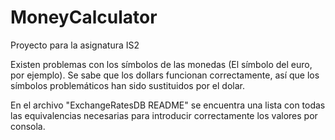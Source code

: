 # MoneyCalculator
Proyecto para la asignatura IS2

Existen problemas con los símbolos de las monedas (El símbolo del euro, por ejemplo). 
Se sabe que los dollars funcionan correctamente, así que los símbolos problemáticos
han sido sustituidos por el dolar. 

En el archivo "ExchangeRatesDB README" se encuentra una lista con todas las equivalencias
necesarias para introducir correctamente los valores por consola. 
